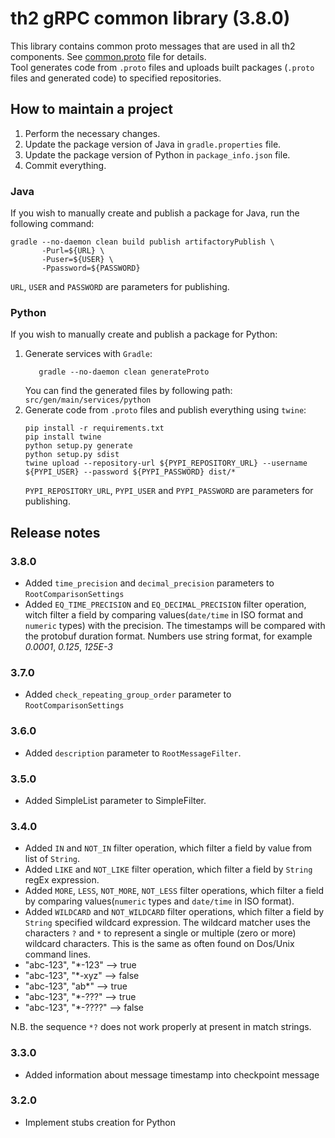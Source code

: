# th2 gRPC common library (3.8.0)

This library contains common proto messages that are used in all th2 components. See [common.proto](https://github.com/th2-net/th2-grpc-common/blob/master/src/main/proto/th2_grpc_common/common.proto "common.proto") file for details. <br>
Tool generates code from `.proto` files and uploads built packages (`.proto` files and generated code) to specified repositories.

## How to maintain a project
1. Perform the necessary changes.
2. Update the package version of Java in `gradle.properties` file.
3. Update the package version of Python in `package_info.json` file.
4. Commit everything.

### Java
If you wish to manually create and publish a package for Java, run the following command:
```
gradle --no-daemon clean build publish artifactoryPublish \
       -Purl=${URL} \ 
       -Puser=${USER} \
       -Ppassword=${PASSWORD}
```
`URL`, `USER` and `PASSWORD` are parameters for publishing.

### Python
If you wish to manually create and publish a package for Python:
1. Generate services with `Gradle`:
    ```
       gradle --no-daemon clean generateProto
    ```
   You can find the generated files by following path: `src/gen/main/services/python`
2. Generate code from `.proto` files and publish everything using `twine`:
    ```
    pip install -r requirements.txt
    pip install twine
    python setup.py generate
    python setup.py sdist
    twine upload --repository-url ${PYPI_REPOSITORY_URL} --username ${PYPI_USER} --password ${PYPI_PASSWORD} dist/*
    ```
    `PYPI_REPOSITORY_URL`, `PYPI_USER` and `PYPI_PASSWORD` are parameters for publishing.

## Release notes

### 3.8.0
+ Added `time_precision` and `decimal_precision` parameters to `RootComparisonSettings`
+ Added `EQ_TIME_PRECISION` and `EQ_DECIMAL_PRECISION` filter operation, witch filter a field by comparing values(`date/time` in ISO format and `numeric` types) with the precision. The timestamps will be compared with the protobuf duration format. Numbers use string format, for example _0.0001_, _0.125_, _125E-3_

### 3.7.0
+ Added `check_repeating_group_order` parameter to `RootComparisonSettings`

### 3.6.0
+ Added `description` parameter to `RootMessageFilter`.

### 3.5.0
+ Added SimpleList parameter to SimpleFilter. 

### 3.4.0

+ Added `IN` and `NOT_IN` filter operation, which filter a field by value from list of `String`.
+ Added `LIKE` and `NOT_LIKE` filter operation, which filter a field by `String` regEx expression.
+ Added `MORE`, `LESS`, `NOT_MORE`, `NOT_LESS` filter operations, which filter a field by comparing values(`numeric` types and `date/time` in ISO format).
+ Added `WILDCARD` and `NOT_WILDCARD`  filter operations, which filter a field by `String` specified wildcard expression.
The wildcard matcher uses the characters `?` and `*` to represent a single or multiple (zero or more) wildcard characters.
This is the same as often found on Dos/Unix command lines.
+ "abc-123", "*-123"     --&gt; true
+ "abc-123", "*-xyz"     --&gt; false
+ "abc-123", "ab*"       --&gt; true
+ "abc-123", "*-???"     --&gt; true
+ "abc-123", "*-????"    --&gt; false

N.B. the sequence `*?` does not work properly at present in match strings.

### 3.3.0

+ Added information about message timestamp into checkpoint message

### 3.2.0

+ Implement stubs creation for Python